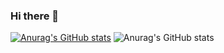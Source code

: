 ### Hi there 👋

<!--
**kaique-moreira/kaique-moreira** is a ✨ _special_ ✨ repository because its `README.md` (this file) appears on your GitHub profile.

Here are some ideas to get you started:

- 🔭 I’m currently working on ...
- 🌱 I’m currently learning ...
- 👯 I’m looking to collaborate on ...
- 🤔 I’m looking for help with ...
- 💬 Ask me about ...
- 📫 How to reach me: ...
- 😄 Pronouns: ...
- ⚡ Fun fact: ...
-->
[![Anurag's GitHub stats](https://github-readme-stats.vercel.app/api?username=kaique-moreira)](https://github.com/anuraghazra/github-readme-stats)
![Anurag's GitHub stats](https://github-readme-stats.vercel.app/api?username=kaique-moreira&show_icons=true&theme=onedark)
